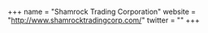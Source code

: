 +++
name = "Shamrock Trading Corporation"
website = "http://www.shamrocktradingcorp.com/"
twitter = ""
+++